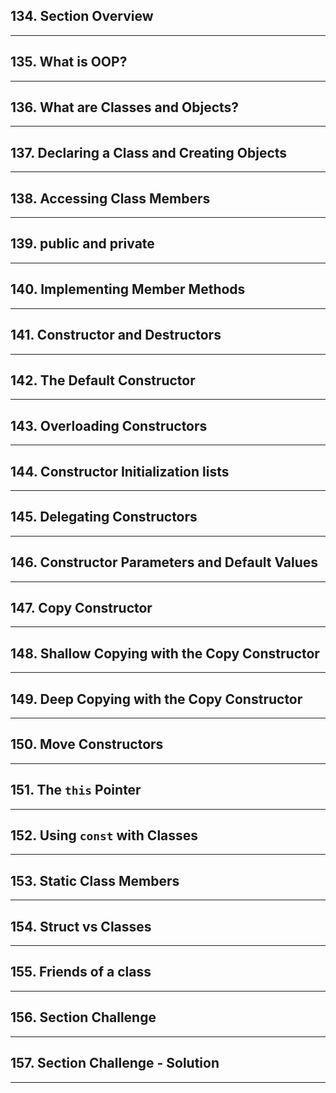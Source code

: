 ## 134. Section Overview

***

## 135. What is OOP?

***

## 136. What are Classes and Objects?

***

## 137. Declaring a Class and Creating Objects

***

## 138. Accessing Class Members

***

## 139. public and private

***

## 140. Implementing Member Methods

***

## 141. Constructor and Destructors

***

## 142. The Default Constructor

***

## 143. Overloading Constructors

***

## 144. Constructor Initialization lists

***

## 145. Delegating Constructors

***

## 146. Constructor Parameters and Default Values

***

## 147. Copy Constructor

***

## 148. Shallow Copying with the Copy Constructor

***

## 149. Deep Copying with the Copy Constructor

***

## 150. Move Constructors

***

## 151. The `this` Pointer

***

## 152. Using `const` with Classes

***

## 153. Static Class Members

***

## 154. Struct vs Classes

***

## 155. Friends of a class

***

## 156. Section Challenge

***

## 157. Section Challenge - Solution

***












































